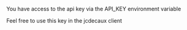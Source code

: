 You have access to the api key via the API_KEY environment variable

Feel free to use this key in the jcdecaux client

